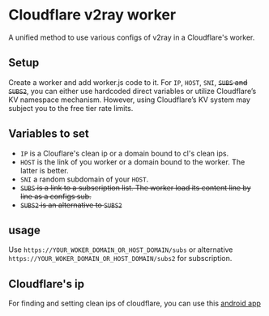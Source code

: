 # Cloudflare v2ray worker
A unified method to use various configs of v2ray in a Cloudflare's worker.

Setup
------
Create a worker and add worker.js code to it. For `IP`, `HOST`, `SNI`, ~~`SUBS` and `SUBS2`~~, you can either use hardcoded direct variables or utilize Cloudflare’s KV namespace mechanism. However, using Cloudflare’s KV system may subject you to the free tier rate limits.

Variables to set
---------------------------------------
- `IP` is a Clouflare's clean ip or a domain bound to cl's clean ips.
- `HOST` is the link of you worker or a domain bound to the worker. The latter is better.
- `SNI` a random subdomain of your `HOST`.
- ~~`SUBS` is a link to a subscription list. The worker load its content line by line as a configs sub.~~
- ~~`SUBS2` is an alternative to `SUBS2`~~

usage
-----
Use `https://YOUR_WOKER_DOMAIN_OR_HOST_DOMAIN/subs` or alternative `https://YOUR_WOKER_DOMAIN_OR_HOST_DOMAIN/subs2` for subscription.

Cloudflare's ip
---------------
For finding and setting clean ips of cloudflare, you can use this [android app](https://github.com/dhpour/cloudflare-ip-tester-app)
